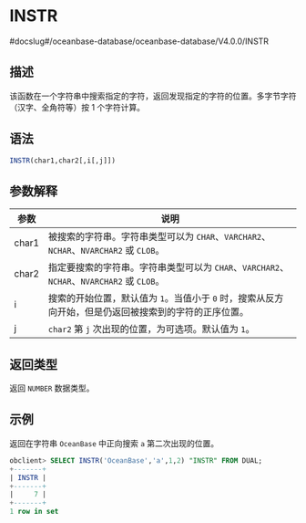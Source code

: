 INSTR 
==========================
#docslug#/oceanbase-database/oceanbase-database/V4.0.0/INSTR


描述 
-----------------------

该函数在一个字符串中搜索指定的字符，返回发现指定的字符的位置。多字节字符（汉字、全角符等）按 1 个字符计算。

语法 
-----------------------

```sql
INSTR(char1,char2[,i[,j]])
```



参数解释 
-------------------------



|  参数   |                                 说明                                 |
|-------|--------------------------------------------------------------------|
| char1 | 被搜索的字符串。字符串类型可以为 `CHAR`、`VARCHAR2`、`NCHAR`、`NVARCHAR2` 或 `CLOB`。   |
| char2 | 指定要搜索的字符串。字符串类型可以为 `CHAR`、`VARCHAR2`、`NCHAR`、`NVARCHAR2` 或 `CLOB`。 |
| i     | 搜索的开始位置，默认值为 `1`。当值小于 `0` 时，搜索从反方向开始，但是仍返回被搜索到的字符的正序位置。            |
| j     | `char2` 第 `j` 次出现的位置，为可选项。默认值为 `1`。                                |



返回类型 
-------------------------

返回 `NUMBER` 数据类型。

示例 
-----------------------

返回在字符串 `OceanBase` 中正向搜索 `a` 第二次出现的位置。

```sql
obclient> SELECT INSTR('OceanBase','a',1,2) "INSTR" FROM DUAL;
+-------+
| INSTR |
+-------+
|     7 |
+-------+
1 row in set
```


